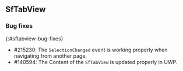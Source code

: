 ## SfTabView

### Bug fixes
{:#sftabview-bug-fixes}

* \#215230: The `SelectionChanged` event is working properly when navigating from another page.
* \#140594: The Content of the `SfTabView` is updated properly in UWP.